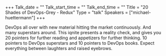 +++
Talk_date = ""
Talk_start_time = ""
Talk_end_time = ""
Title = "20 Shades of DevOps-Grey - Redux"
Type = "talk"
Speakers = ["michael-huettermann"]
+++

DevOps all over with new material hitting the market continuously. And many superstars around. This iqnite presents a reality check, and gives you 20 pointers for further reading and appetizers for further thinking. 10 pointers to DevOps superstars and 10 pointers to DevOps books. Expect everything between laughters and raised eyebrows.
